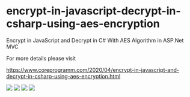 # encrypt-in-javascript-decrypt-in-csharp-using-aes-encryption
Encrypt in JavaScript and Decrypt in C# With AES Algorithm in ASP.Net MVC

For more details please visit 

https://www.coreprogramm.com/2020/04/encrypt-in-javascript-and-decrypt-in-csharp-using-aes-encryption.html

<img src="https://1.bp.blogspot.com/-e9WEFCetKkQ/XpRnhjU9gEI/AAAAAAAACJ4/OyMs_zTIWVUt7cLFrA2yCcbLQNfzBQLvQCLcBGAsYHQ/s1600/coreprogram-encdec-mvc-1.png"/>

<img src="https://1.bp.blogspot.com/-fQOE1sPPfxU/XpVSXgeyX8I/AAAAAAAACKE/4fPWxpjA-twcLauKTDbTxGyQaD6LVxHFACLcBGAsYHQ/s1600/coreprogramm_encdec-2.png"/>

<img src="https://1.bp.blogspot.com/-DE8BSt_j1SA/XpVtc4CnzAI/AAAAAAAACKQ/Wg3mFMOFMqU0U-fvMukTW1bZouLpO__IQCLcBGAsYHQ/s1600/coreprogramm_encdec-3.png"/>

<img src="https://1.bp.blogspot.com/-XpEnmnSN_vc/XpVwIUudwUI/AAAAAAAACKc/V9Oaq-UVSAUuEORq5BNqcbSnwb82P0YuwCLcBGAsYHQ/s1600/coreprogramm_encdec-4.png"/>
